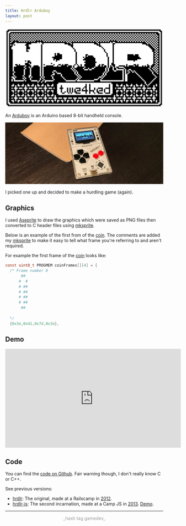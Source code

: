 ```yaml
---
title: Hrdlr Arduboy
layout: post
---
```


<style>
  article.post img.banner {
    image-rendering: crisp-edges;
    image-rendering: pixelated;
  }
</style>

<p align="center">
  <img src="/assets/images/posts/hrdlr-arduboy/banner.png" width="512" class="banner" />
</p>

An [Arduboy] is an Arduino based 8-bit handheld console.

<img src="/assets/images/posts/hrdlr-arduboy/hero.jpg" width="620" />

I picked one up and decided to make a hurdling game (again).

## Graphics

I used [Aseprite] to draw the graphics which were saved as PNG files then converted to C header files using [mksprite].

Below is an example of the first from of the [coin][4].
The comments are added my [mksprite] to make it easy to tell what frame you're referring to and aren't required.

For example the first frame of the [coin][4] looks like:

``` c
const uint8_t PROGMEM coinFrames[][4] = {
  /* Frame number 0
       ##
      #  #
      # ##
      # ##
      # ##
      # ##
       ##

  */
  {0x3e,0x41,0x7d,0x3e},
```

## Demo

<div style="text-align: center; margin-bottom: 20px;">
  <iframe width="560" height="315" src="https://www.youtube.com/embed/sFjjoIboE9E" frameborder="0" allowfullscreen></iframe>
</div>

## Code

You can find the [code on Github][hrdlr-arduboy].
Fair warning though, I don't really know C or C++.

See previous versions:

- [hrdlr]\: The original, made at a Railscamp in [2012][1].
- [hrdlr-js]\: The second incarnation, made at a Camp JS in [2013][2]. [Demo][3].

---

<p align="center" style="color: #999;">
  _hash tag gamedev_
</p>

[hrdlr-arduboy]: https://github.com/twe4ked/hrdlr-arduboy

[Arduboy]: https://www.arduboy.com/
[hrdlr]: https://github.com/twe4ked/hrdlr
[hrdlr-js]: https://github.com/twe4ked/hrdlr-js
[mksprite]: https://github.com/dgoodlad/mksprite
[Aseprite]: https://www.aseprite.org/

[1]: https://github.com/twe4ked/hrdlr/commit/78496e7f83b39c603fc2a2fa5ee94674c09d388b
[2]: https://github.com/twe4ked/hrdlr-js/commit/2e45eec3e67ee7538ab572162e350b6173f6573d
[3]: http://hrdlr.herokuapp.com/
[4]: https://github.com/twe4ked/hrdlr-arduboy/blob/c4edf89d6a032c86dc21235ca4f7927785aebb36/src/bitmaps/coin.h
